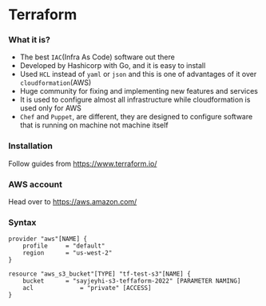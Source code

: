 # Terraform

### What it is?
- The best `IAC`(Infra As Code) software out there
- Developed by Hashicorp with Go, and it is easy to install
- Used `HCL` instead of `yaml` or `json` and this is one of advantages of it over `cloudformation`(AWS)
- Huge community for fixing and implementing new features and services
- It is used to configure almost all infrastructure while cloudformation is used only for AWS
- `Chef` and `Puppet`, are different, they are designed to configure software that is running on machine not machine itself

### Installation
Follow guides from https://www.terraform.io/

### AWS account
Head over to https://aws.amazon.com/ 


### Syntax

```provider
provider "aws"[NAME] {
	profile		= "default"
	region		= "us-west-2"
}

resource "aws_s3_bucket"[TYPE] "tf-test-s3"[NAME] {
	bucket 		= "sayjeyhi-s3-teffaform-2022" [PARAMETER NAMING]
	acl				= "private" [ACCESS]
} 

```
